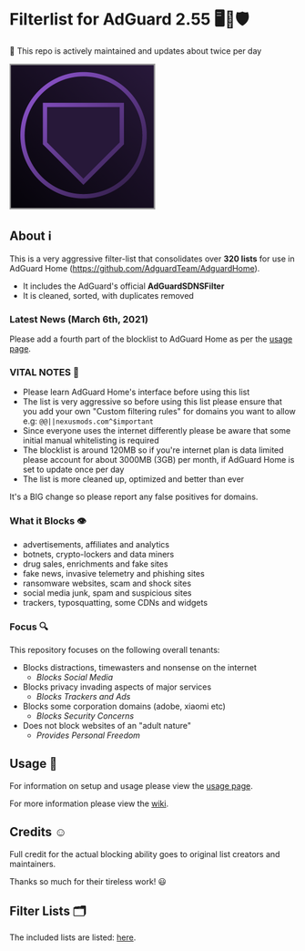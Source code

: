 # Filterlist for AdGuard 2.55 🖥💟🛡

💚 This repo is actively maintained and updates about twice per day

![Logo](https://raw.githubusercontent.com/hl2guide/Filterlist-for-AdGuard/master/Screenshots/Logo_AG.png)

## About ℹ

This is a very aggressive filter-list that consolidates over __320 lists__ for use in
AdGuard Home (https://github.com/AdguardTeam/AdguardHome).

* It includes the AdGuard's official **AdGuardSDNSFilter**
* It is cleaned, sorted, with duplicates removed

### Latest News (March 6th, 2021)

Please add a fourth part of the blocklist to AdGuard Home as per the
[usage page](https://github.com/hl2guide/Filterlist-for-AdGuard/blob/master/USAGE.md).

### VITAL NOTES 👀

* Please learn AdGuard Home's interface before using this list
* The list is very aggressive so before using this list please ensure that you add your own
"Custom filtering rules" for domains you want to allow
e.g: `@@||nexusmods.com^$important`
* Since everyone uses the internet differently please be aware that some initial
manual whitelisting is required
* The blocklist is around 120MB so if you're internet plan is data limited please account for
about 3000MB (3GB) per month, if AdGuard Home is set to update once per day
* The list is more cleaned up, optimized and better than ever

It's a BIG change so please report any false positives for domains.

### What it Blocks 👁‍

* advertisements, affiliates and analytics
* botnets, crypto-lockers and data miners
* drug sales, enrichments and fake sites
* fake news, invasive telemetry and phishing sites
* ransomware websites, scam and shock sites
* social media junk, spam and suspicious sites
* trackers, typosquatting, some CDNs and widgets

### Focus 🔍

This repository focuses on the following overall tenants:

* Blocks distractions, timewasters and nonsense on the internet
    * _Blocks Social Media_
* Blocks privacy invading aspects of major services
    * _Blocks Trackers and Ads_
* Blocks some corporation domains (adobe, xiaomi etc)
    * _Blocks Security Concerns_
* Does not block websites of an "adult nature"
    * _Provides Personal Freedom_

## Usage 📐

For information on setup and usage please view the
[usage page](https://github.com/hl2guide/Filterlist-for-AdGuard/blob/master/USAGE.md).

For more information please view the
[wiki](https://github.com/hl2guide/Filterlist-for-AdGuard/wiki).

## Credits ☺️

Full credit for the actual blocking ability goes to original list creators and maintainers.

Thanks so much for their tireless work! 😃

## Filter Lists 🗂️

The included lists are listed:
[here](https://raw.githubusercontent.com/hl2guide/Filterlist-for-AdGuard/master/filter_list_URLs.txt).
